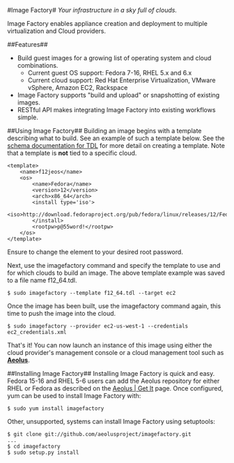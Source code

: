 #Image Factory#
*Your infrastructure in a sky full of clouds.*

Image Factory enables appliance creation and deployment to multiple virtualization
and Cloud providers.

##Features##
*   Build guest images for a growing list of operating system and cloud combinations.
    * Current guest OS support: Fedora 7-16, RHEL 5.x and 6.x
    * Current cloud support: Red Hat Enterprise Virtualization, VMware vSphere, Amazon EC2, Rackspace
*   Image Factory supports "build and upload" or snapshotting of existing images.
*   RESTful API makes integrating Image Factory into existing workflows simple.

##Using Image Factory##
Building an image begins with a template describing what to build. See an example
of such a template below. See the [schema documentation for TDL](http://imgfac.org/documentation/tdl/TDL.html)
for more detail on creating a template. Note that a template is **not** tied to
a specific cloud. 

    <template>
        <name>f12jeos</name>
        <os>
            <name>Fedora</name>
            <version>12</version>
            <arch>x86_64</arch>
            <install type='iso'>
                <iso>http://download.fedoraproject.org/pub/fedora/linux/releases/12/Fedora/x86_64/os/</iso>
            </install>
            <rootpw>p@55word!</rootpw>
        </os>
    </template>

Ensure to change the element to your desired root password.

Next, use the imagefactory command and specify the template to use and for which
clouds to build an image. The above template example was saved to a file name f12_64.tdl.

    $ sudo imagefactory --template f12_64.tdl --target ec2

Once the image has been built, use the imagefactory command again, this time to
push the image into the cloud.

    $ sudo imagefactory --provider ec2-us-west-1 --credentials ec2_credentials.xml

That's it!  You can now launch an instance of this image using either the cloud
provider's management console or a cloud management tool such as 
**[Aeolus](http://www.aeolusproject.org/)**.

##Installing Image Factory##
Installing Image Factory is quick and easy.  Fedora 15-16 and RHEL 5-6 users can
add the Aeolus repository for either RHEL or Fedora as described on the
[Aeolus | Get It](http://www.aeolusproject.org/get_it.html#stable) page.  Once
configured, yum can be used to install Image Factory with:

    $ sudo yum install imagefactory

Other, unsupported, systems can install Image Factory using setuptools:

    $ git clone git://github.com/aeolusproject/imagefactory.git
    ...
    $ cd imagefactory
    $ sudo setup.py install
